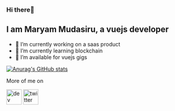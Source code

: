 ### Hi there👋


<!-- **Adenikym/Adenikym** is a ✨ _special_ ✨ repository because its `README.md` (this file) appears on your GitHub profile. -->
<!-- 
Here are some ideas to get you started: -->
## I am Maryam Mudasiru, a vuejs developer
- 🔭 I’m currently working on a saas product
- 🌱 I’m currently learning blockchain
- 👯 I’m available for vuejs gigs

[![Anurag's GitHub stats](https://github-readme-stats.vercel.app/api?username=Adenikym)](https://github.com/Adenikym/github-readme-stats)

More of me on

[<img src='https://cdn.jsdelivr.net/npm/simple-icons@3.0.1/icons/hashnode.svg' alt='dev' height='40'>](https://hashnode.com/@Adeniky)  [<img src='https://cdn.jsdelivr.net/npm/simple-icons@3.0.1/icons/twitter.svg' alt='twitter' height='40'>](https://twitter.com/https://twitter.com/emsinachi?s=09)  



